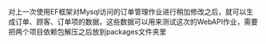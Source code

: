 对上一次使用EF框架对Mysql访问的订单管理作业进行稍加修改之后，就可以生成订单、顾客、订单项的数据，这些数据可以用来测试这次的WebAPI作业，需要把两个项目依赖包解压之后放到packages文件夹里
